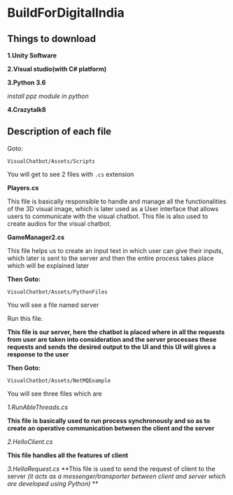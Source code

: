 # BuildForDigitalIndia

## Things to download

**1.Unity Software**

**2.Visual studio(with C# platform)**

**3.Python 3.6**

*install ppz module in python*

**4.Crazytalk8** 



## Description of each file

Goto:

```VisualChatbot/Assets/Scripts```

You will get to see 2 files with ```.cs``` extension

**Players.cs**

  This file is basically responsible to handle and manage all the functionalities of the 3D visual image, which is later used as a User interface that allows users to communicate with the visual chatbot. This file is also used to create audios for the visual chatbot.
  
**GameManager2.cs**

  This file helps us to create an input text in which user can give their inputs, which later is sent to the server and then the entire process takes place which will be explained later


**Then Goto:**

```VisualChatbot/Assets/PythonFiles```

You will see a file named server

Run this file.

**This file is our server, here the chatbot is placed where in all the requests from user are taken into consideration and the server processes these requests and sends the desired output to the UI and this UI will gives a response to the user**

**Then Goto:**

```VisualChatbot/Assets/NetMQExample```

You will see three files which are

*1.RunAbleThreads.cs*

**This file is basically used to run process synchronously and so as to create an operative communication between the client and the server**


*2.HelloClient.cs*

**This file handles all the features of client**


*3.HelloRequest.cs*
**This file is used to send the request of client to the server *(it acts as a messenger/transporter between client and server which are developed using Python)*  **



